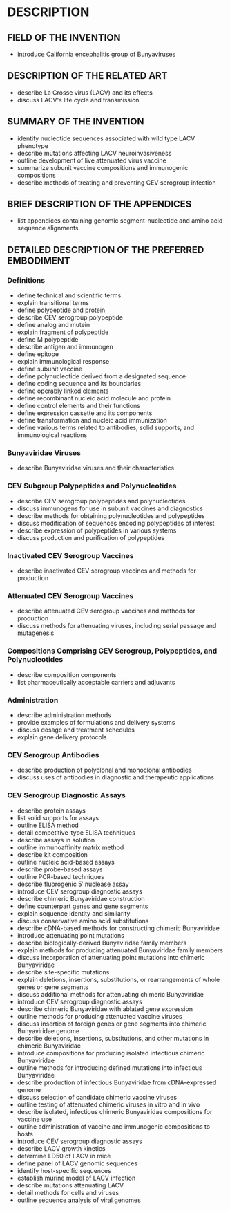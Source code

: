 # DESCRIPTION

## FIELD OF THE INVENTION

- introduce California encephalitis group of Bunyaviruses

## DESCRIPTION OF THE RELATED ART

- describe La Crosse virus (LACV) and its effects
- discuss LACV's life cycle and transmission

## SUMMARY OF THE INVENTION

- identify nucleotide sequences associated with wild type LACV phenotype
- describe mutations affecting LACV neuroinvasiveness
- outline development of live attenuated virus vaccine
- summarize subunit vaccine compositions and immunogenic compositions
- describe methods of treating and preventing CEV serogroup infection

## BRIEF DESCRIPTION OF THE APPENDICES

- list appendices containing genomic segment-nucleotide and amino acid sequence alignments

## DETAILED DESCRIPTION OF THE PREFERRED EMBODIMENT

### Definitions

- define technical and scientific terms
- explain transitional terms
- define polypeptide and protein
- describe CEV serogroup polypeptide
- define analog and mutein
- explain fragment of polypeptide
- define M polypeptide
- describe antigen and immunogen
- define epitope
- explain immunological response
- define subunit vaccine
- define polynucleotide derived from a designated sequence
- define coding sequence and its boundaries
- define operably linked elements
- define recombinant nucleic acid molecule and protein
- define control elements and their functions
- define expression cassette and its components
- define transformation and nucleic acid immunization
- define various terms related to antibodies, solid supports, and immunological reactions

### Bunyaviridae Viruses

- describe Bunyaviridae viruses and their characteristics

### CEV Subgroup Polypeptides and Polynucleotides

- describe CEV serogroup polypeptides and polynucleotides
- discuss immunogens for use in subunit vaccines and diagnostics
- describe methods for obtaining polynucleotides and polypeptides
- discuss modification of sequences encoding polypeptides of interest
- describe expression of polypeptides in various systems
- discuss production and purification of polypeptides

### Inactivated CEV Serogroup Vaccines

- describe inactivated CEV serogroup vaccines and methods for production

### Attenuated CEV Serogroup Vaccines

- describe attenuated CEV serogroup vaccines and methods for production
- discuss methods for attenuating viruses, including serial passage and mutagenesis

### Compositions Comprising CEV Serogroup, Polypeptides, and Polynucleotides

- describe composition components
- list pharmaceutically acceptable carriers and adjuvants

### Administration

- describe administration methods
- provide examples of formulations and delivery systems
- discuss dosage and treatment schedules
- explain gene delivery protocols

### CEV Serogroup Antibodies

- describe production of polyclonal and monoclonal antibodies
- discuss uses of antibodies in diagnostic and therapeutic applications

### CEV Serogroup Diagnostic Assays

- describe protein assays
- list solid supports for assays
- outline ELISA method
- detail competitive-type ELISA techniques
- describe assays in solution
- outline immunoaffinity matrix method
- describe kit composition
- outline nucleic acid-based assays
- describe probe-based assays
- outline PCR-based techniques
- describe fluorogenic 5′ nuclease assay
- introduce CEV serogroup diagnostic assays
- describe chimeric Bunyaviridae construction
- define counterpart genes and gene segments
- explain sequence identity and similarity
- discuss conservative amino acid substitutions
- describe cDNA-based methods for constructing chimeric Bunyaviridae
- introduce attenuating point mutations
- describe biologically-derived Bunyaviridae family members
- explain methods for producing attenuated Bunyaviridae family members
- discuss incorporation of attenuating point mutations into chimeric Bunyaviridae
- describe site-specific mutations
- explain deletions, insertions, substitutions, or rearrangements of whole genes or gene segments
- discuss additional methods for attenuating chimeric Bunyaviridae
- introduce CEV serogroup diagnostic assays
- describe chimeric Bunyaviridae with ablated gene expression
- outline methods for producing attenuated vaccine viruses
- discuss insertion of foreign genes or gene segments into chimeric Bunyaviridae genome
- describe deletions, insertions, substitutions, and other mutations in chimeric Bunyaviridae
- introduce compositions for producing isolated infectious chimeric Bunyaviridae
- outline methods for introducing defined mutations into infectious Bunyaviridae
- describe production of infectious Bunyaviridae from cDNA-expressed genome
- discuss selection of candidate chimeric vaccine viruses
- outline testing of attenuated chimeric viruses in vitro and in vivo
- describe isolated, infectious chimeric Bunyaviridae compositions for vaccine use
- outline administration of vaccine and immunogenic compositions to hosts
- introduce CEV serogroup diagnostic assays
- describe LACV growth kinetics
- determine LD50 of LACV in mice
- define panel of LACV genomic sequences
- identify host-specific sequences
- establish murine model of LACV infection
- describe mutations attenuating LACV
- detail methods for cells and viruses
- outline sequence analysis of viral genomes

